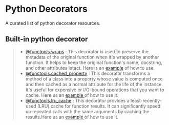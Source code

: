 # Python Decorators

A curated list of python decorator resources.

## Built-in python decorator

> -   [@functools.wraps](https://docs.python.org/3/library/functools.html#functools.wraps) : This decorator is used to preserve the metadata of the original function when it's wrapped by another function. It helps to keep the original function's name, docstring, and other attributes intact. Here is an [example](decorators/functools_wraps.md) of how to use.
> -   [@functools.cached_property](https://docs.python.org/3/library/functools.html#functools.cached_property) : This decorator transforms a method of a class into a property whose value is computed once and then cached as a normal attribute for the life of the instance. It's useful for expensive or I/O-bound operations that you want to cache. Here us an [example ](decorators/functools_cached_property.md) of how to use it.
> -   [@functools.lru_cache](<[decorators/functools_lru_cache.md](https://docs.python.org/3/library/functools.html#functools.lru_cache)>) : This decorator provides a least-recently-used (LRU) cache for function results. It can significantly speed up repeated calls with the same arguments by caching the results.Here us an [example ](decorators/functools_lru_cache.md) of how to use it.
